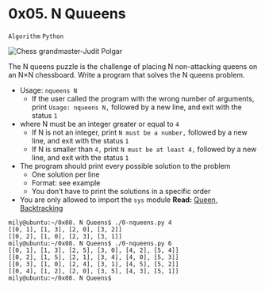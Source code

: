 # 0x05. N Quueens

`Algorithm` `Python`

![Chess grandmaster-Judit Polgar](https://www.crestbook.com/files/Judit-photo1_602x433.jpg)

The N queens puzzle is the challenge of placing N non-attacking queens on an N×N chessboard. Write a program that solves the N queens problem.

* Usage: `nqueens N`
	* If the user called the program with the wrong number of arguments, print `Usage: nqueens N,` followed by a new line, and exit with the status `1`
* where N must be an integer greater or equal to `4`
	* If N is not an integer, print `N must be a number,` followed by a new line, and exit with the status `1`
	* If N is smaller than `4,` print `N must be at least 4,` followed by a new line, and exit with the status `1`
* The program should print every possible solution to the problem
	* One solution per line
	* Format: see example
	* You don’t have to print the solutions in a specific order
* You are only allowed to import the `sys` module
**Read:** [Queen](https://en.wikipedia.org/wiki/Queen_%28chess%29), [Backtracking](https://en.wikipedia.org/wiki/Backtracking)

```
mily@ubuntu:~/0x08. N Queens$ ./0-nqueens.py 4
[[0, 1], [1, 3], [2, 0], [3, 2]]
[[0, 2], [1, 0], [2, 3], [3, 1]]
mily@ubuntu:~/0x08. N Queens$ ./0-nqueens.py 6
[[0, 1], [1, 3], [2, 5], [3, 0], [4, 2], [5, 4]]
[[0, 2], [1, 5], [2, 1], [3, 4], [4, 0], [5, 3]]
[[0, 3], [1, 0], [2, 4], [3, 1], [4, 5], [5, 2]]
[[0, 4], [1, 2], [2, 0], [3, 5], [4, 3], [5, 1]]
mily@ubuntu:~/0x08. N Queens$ 

```
